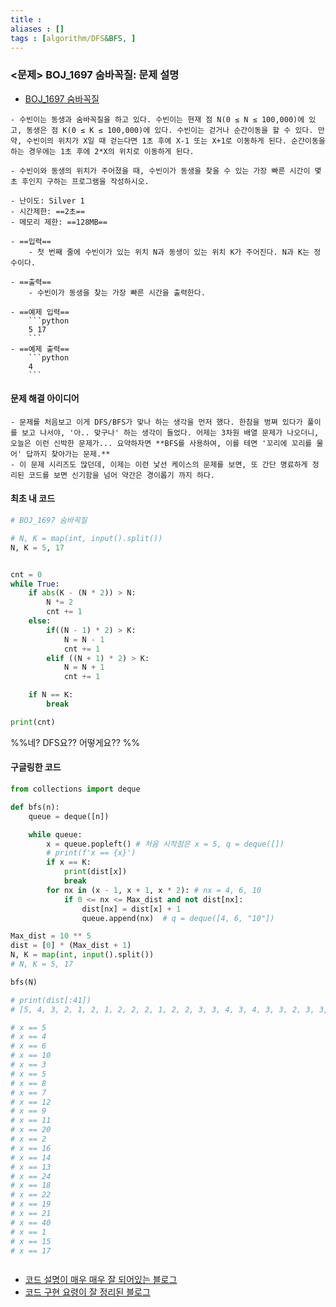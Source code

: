 ```yaml
---
title :
aliases : []
tags : [algorithm/DFS&BFS, ]
---
```


### <문제> BOJ_1697 숨바꼭질: 문제 설명
- [BOJ_1697 숨바꼭질](https://www.acmicpc.net/problem/1697)
```ad-question
- 수빈이는 동생과 숨바꼭질을 하고 있다. 수빈이는 현재 점 N(0 ≤ N ≤ 100,000)에 있고, 동생은 점 K(0 ≤ K ≤ 100,000)에 있다. 수빈이는 걷거나 순간이동을 할 수 있다. 만약, 수빈이의 위치가 X일 때 걷는다면 1초 후에 X-1 또는 X+1로 이동하게 된다. 순간이동을 하는 경우에는 1초 후에 2*X의 위치로 이동하게 된다.

- 수빈이와 동생의 위치가 주어졌을 때, 수빈이가 동생을 찾을 수 있는 가장 빠른 시간이 몇 초 후인지 구하는 프로그램을 작성하시오.
```

```ad-attention
- 난이도: Silver 1
- 시간제한: ==2초==
- 메모리 제한: ==128MB==

- ==입력== 
	- 첫 번째 줄에 수빈이가 있는 위치 N과 동생이 있는 위치 K가 주어진다. N과 K는 정수이다.

- ==출력==
	- 수빈이가 동생을 찾는 가장 빠른 시간을 출력한다.

- ==예제 입력==
	```python
	5 17
	```
- ==예제 출력==
	```python
	4
	```
```

#### 문제 해결 아이디어
```ad-example
- 문제를 처음보고 이게 DFS/BFS가 맞나 하는 생각을 먼저 했다. 한참을 벙쪄 있다가 풀이를 보고 나서야, '아.. 맞구나' 하는 생각이 들었다. 어제는 3차원 배열 문제가 나오더니, 오늘은 이런 신박한 문제가... 요약하자면 **BFS를 사용하여, 이를 테면 '꼬리에 꼬리를 물어' 답까지 찾아가는 문제.**
- 이 문제 시리즈도 많던데, 이제는 이런 낯선 케이스의 문제를 보면, 또 간단 명료하게 정리된 코드를 보면 신기함을 넘어 약간은 경이롭기 까지 하다. 
```

#### 최초 내 코드 
```python
# BOJ_1697 숨바꼭질

# N, K = map(int, input().split())
N, K = 5, 17


cnt = 0
while True:
    if abs(K - (N * 2)) > N:
        N *= 2 
        cnt += 1
    else:
        if((N - 1) * 2) > K:
            N = N - 1 
            cnt += 1
        elif ((N + 1) * 2) > K:
            N = N + 1
            cnt += 1

    if N == K:
        break

print(cnt)
```

%%네? DFS요?? 어떻게요?? %%

#### 구글링한 코드 
```python
from collections import deque

def bfs(n):
    queue = deque([n])

    while queue:
        x = queue.popleft() # 처음 시작점은 x = 5, q = deque([])
		# print(f'x == {x}')
        if x == K:
            print(dist[x])
            break
        for nx in (x - 1, x + 1, x * 2): # nx = 4, 6, 10
            if 0 <= nx <= Max_dist and not dist[nx]:
                dist[nx] = dist[x] + 1
                queue.append(nx)  # q = deque([4, 6, "10"])

Max_dist = 10 ** 5
dist = [0] * (Max_dist + 1)
N, K = map(int, input().split())
# N, K = 5, 17

bfs(N)

# print(dist[:41])
# [5, 4, 3, 2, 1, 2, 1, 2, 2, 2, 1, 2, 2, 3, 3, 4, 3, 4, 3, 3, 2, 3, 3, 4, 3, 4, 4, 0, 4, 0, 5, 0, 4, 0, 0, 0, 4, 0, 4, 4, 3]

# x == 5
# x == 4
# x == 6
# x == 10
# x == 3
# x == 5
# x == 8
# x == 7
# x == 12
# x == 9
# x == 11
# x == 20
# x == 2
# x == 16
# x == 14
# x == 13
# x == 24
# x == 18
# x == 22
# x == 19
# x == 21
# x == 40
# x == 1
# x == 15
# x == 17



```

- [코드 설명이 매우 매우 잘 되어있는 블로그](https://wook-2124.tistory.com/273)
- [코드 구현 요령이 잘 정리된 블로그](https://chancoding.tistory.com/193)